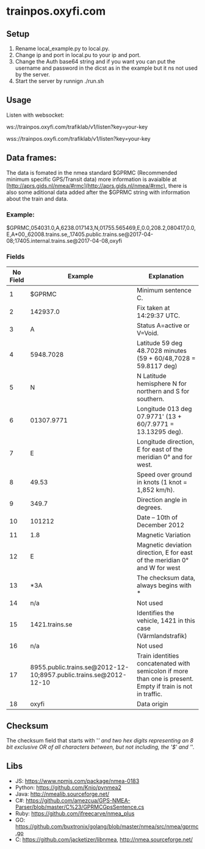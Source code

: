 # trainpos.oxyfi.com

## Setup
1. Rename local_example.py to local.py.
2. Change ip and port in local.pu to your ip and port.
3. Change the Auth base64 string and if you want you can put the username and password in the dicst as in the 
   example but it ns not used by the server.
4. Start the server by runnign ./run.sh

## Usage
Listen with websocket:

ws://trainpos.oxyfi.com/trafiklab/v1/listen?key=your-key

wss://trainpos.oxyfi.com/trafiklab/v1/listen?key=your-key

## Data frames:
The data is fomated in the nmea standard $GPRMC (Recommended minimum specific GPS/Transit data) more information is avaialble at [http://aprs.gids.nl/nmea/#rmc](http://aprs.gids.nl/nmea/#rmc), there is also some aditional data added after the $GPRMC string with information about the train and data.

### Example:
$GPRMC,054031.0,A,6238.017143,N,01755.565469,E,0.0,208.2,080417,0.0,E,A*00,,62008.trains.se,,17405.public.trains.se@2017-04-08;17405.internal.trains.se@2017-04-08,oxyfi

### Fields 

|No Field|Example|Explanation|
|------|---|---|
| 1  |$GPRMC|Minimum sentence	C.| 
| 2  |142937.0|Fix taken at 14:29:37 UTC.|   
| 3  |A|Status A=active or V=Void.|   
| 4  |5948.7028|Latitude 59 deg 48.7028 minutes (59 + 60/48,7028 = 59.8117 deg)|   
| 5  |N|N Latitude hemisphere	N for northern and S for southern.|   
| 6  |01307.9771|Longitude 013 deg 07.9771' (13 + 60/7.9771 = 13.13295 deg).|  
| 7  |E|Longitude direction, E for east of the meridian 0° and for west.|   
| 8  |49.53| Speed over ground in	 knots (1 knot =  1,852 km/h).|   
| 9  |349.7|Direction angle in degrees.|   
| 10 |101212|Date – 10th of December 2012|   
| 11 |1.8|Magnetic Variation|   
| 12 |E| Magnetic deviation direction, E for east of the meridian 0° and W for west|   
| 13 |*3A| The checksum data, always begins with *|   
| 14 |n/a|Not used|   
| 15 |1421.trains.se|Identifies the vehicle, 1421 in this case (Värmlandstrafik)|   
| 16 |n/a|Not used|   
| 17 |8955.public.trains.se@2012-12-10;8957.public.trains.se@2012-12-10|Train identities concatenated with semicolon if more than one is present. Empty if train is not in traffic.|   
| 18 |oxyfi|Data origin| 

## Checksum
The checksum field that starts with '*' and two hex digits representing an 8 bit exclusive OR of all characters between, but not including, the '$' and '*'.

## Libs
* JS: https://www.npmjs.com/package/nmea-0183
* Python: https://github.com/Knio/pynmea2
* Java: http://nmealib.sourceforge.net/
* C#: https://github.com/amezcua/GPS-NMEA-Parser/blob/master/C%23/GPRMCGpsSentence.cs
* Ruby: https://github.com/ifreecarve/nmea_plus
* GO: https://github.com/buxtronix/golang/blob/master/nmea/src/nmea/gprmc.go
* C: https://github.com/jacketizer/libnmea, http://nmea.sourceforge.net/




